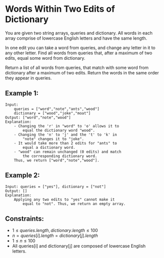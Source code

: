 # Words Within Two Edits of Dictionary

You are given two string arrays, queries and dictionary. All words in each  
array comprise of lowercase English letters and have the same length.

In one edit you can take a word from queries, and change any letter in it to  
any other letter. Find all words from queries that, after a maximum of two  
edits, equal some word from dictionary.

Return a list of all words from queries, that match with some word from  
dictionary after a maximum of two edits. Return the words in the same order  
they appear in queries.

 

## Example 1:

    Input: 
        queries = ["word","note","ants","wood"]
        dictionary = ["wood","joke","moat"]
    Output: ["word","note","wood"]
    Explanation:
        - Changing the 'r' in "word" to 'o' allows it to 
            equal the dictionary word "wood".
        - Changing the 'n' to 'j' and the 't' to 'k' in 
            "note" changes it to "joke".
        - It would take more than 2 edits for "ants" to 
            equal a dictionary word.
        - "wood" can remain unchanged (0 edits) and match 
            the corresponding dictionary word.
        Thus, we return ["word","note","wood"].

## Example 2:

    Input: queries = ["yes"], dictionary = ["not"]
    Output: []
    Explanation:
        Applying any two edits to "yes" cannot make it 
            equal to "not". Thus, we return an empty array.
    
    
    
## Constraints:

* $1 \le queries.length, dictionary.length \le 100$
* $n = queries[i].length = dictionary[j].length$
* $1 \le n \le 100$
* All queries[i] and dictionary[j] are composed of lowercase English letters.

